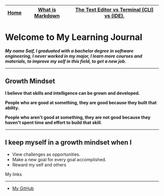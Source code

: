 |  [Home](README.md)  |  [What is Markdown](mymarkedown.md "Markdown")   |      [The Text Editor vs Terminal (CLI) vs (IDE).](terminal.md) |
|----------|----------|:-------------:|

# Welcome to My Learning Journal 
 

 

***My name  Saif, I graduated with a bachelor degree in software engineering, I never worked in my major, I learn more courses and materials, to improve my self in this field, to get a new job.***	

___
## Growth Mindset 

**I believe that skills and intelligence can be grown and developed.**  

**People who are good at something, they are good because they built that ability.** 

**People who aren't good at something, they are not good because they haven't spent time and effort to build that skill.** 
___

## I keep myself in a growth mindset when I 
* View challenges as opportunities.
* Make a new goal for every goal accomplished. 
* Reward my self and others 

My links

___
* [My GitHub](https://github.com/saifalmandeel) 


